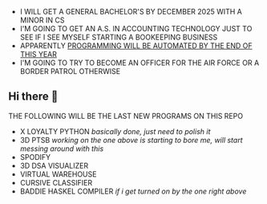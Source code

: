 - I WILL GET A GENERAL BACHELOR'S BY DECEMBER 2025 WITH A MINOR IN CS
- I'M GOING TO GET AN A.S. IN ACCOUNTING TECHNOLOGY JUST TO SEE IF I SEE MYSELF STARTING A BOOKEEPING BUSINESS
- APPARENTLY [PROGRAMMING WILL BE AUTOMATED BY THE END OF THIS YEAR](https://x.com/slow_developer/status/1877798620692422835/video/1)
- I'M GOING TO TRY TO BECOME AN OFFICER FOR THE AIR FORCE OR A BORDER PATROL OTHERWISE

## Hi there 👋

THE FOLLOWING WILL BE THE LAST NEW PROGRAMS ON THIS REPO

- X LOYALTY PYTHON *basically done, just need to polish it*
- 3D PTSB *working on the one above is starting to bore me, will start messing around with this*
- SPODIFY
- 3D DSA VISUALIZER
- VIRTUAL WAREHOUSE
- CURSIVE CLASSIFIER
- BADDIE HASKEL COMPILER *if i get turned on by the one right above*

<!--
**CHRISSY-FRANKY/CHRISSY-FRANKY** is a ✨ _special_ ✨ repository because its `README.md` (this file) appears on your GitHub profile.

Here are some ideas to get you started:

- 🔭 I’m currently working on ...
- 🌱 I’m currently learning ...
- 👯 I’m looking to collaborate on ...
- 🤔 I’m looking for help with ...
- 💬 Ask me about ...
- 📫 How to reach me: ...
- 😄 Pronouns: ...
- ⚡ Fun fact: ...
-->
